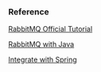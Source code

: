 

### Reference
[RabbitMQ Official Tutorial](https://www.rabbitmq.com/tutorials/amqp-concepts.html)

[RabbitMQ with Java](https://www.rabbitmq.com/tutorials/tutorial-one-java.html)


[Integrate with Spring](https://spring.io/guides/gs/messaging-rabbitmq/)
